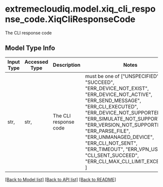# extremecloudiq.model.xiq_cli_response_code.XiqCliResponseCode

The CLI response code

## Model Type Info
Input Type | Accessed Type | Description | Notes
------------ | ------------- | ------------- | -------------
str,  | str,  | The CLI response code | must be one of ["UNSPECIFIED", "SUCCEED", "ERR_DEVICE_NOT_EXIST", "ERR_DEVICE_NOT_ACTIVE", "ERR_SEND_MESSAGE", "ERR_CLI_EXECUTED", "ERR_DEVICE_NOT_SUPPORTED", "ERR_SIMULATE_NOT_SUPPORTED", "ERR_VERSION_NOT_SUPPORTED", "ERR_PARSE_FILE", "ERR_UNMANAGED_DEVICE", "ERR_CLI_NOT_SENT", "ERR_TIMEOUT", "ERR_VPN_USING", "CLI_SENT_SUCCEED", "ERR_CLI_MAX_CLI_LIMIT_EXCEEDED", ] 

[[Back to Model list]](../../README.md#documentation-for-models) [[Back to API list]](../../README.md#documentation-for-api-endpoints) [[Back to README]](../../README.md)


